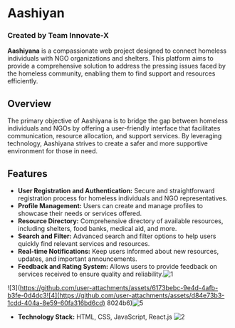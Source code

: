 # Aashiyan
### Created by Team Innovate-X

**Aashiyana** is a compassionate web project designed to connect homeless individuals with NGO organizations and shelters. This platform aims to provide a comprehensive solution to address the pressing issues faced by the homeless community, enabling them to find support and resources efficiently.

## Overview

The primary objective of Aashiyana is to bridge the gap between homeless individuals and NGOs by offering a user-friendly interface that facilitates communication, resource allocation, and support services. By leveraging technology, Aashiyana strives to create a safer and more supportive environment for those in need.

## Features

- **User Registration and Authentication:** Secure and straightforward registration process for homeless individuals and NGO representatives.
- **Profile Management:** Users can create and manage profiles to showcase their needs or services offered.
- **Resource Directory:** Comprehensive directory of available resources, including shelters, food banks, medical aid, and more.
- **Search and Filter:** Advanced search and filter options to help users quickly find relevant services and resources.
- **Real-time Notifications:** Keep users informed about new resources, updates, and important announcements.
- **Feedback and Rating System:** Allows users to provide feedback on services received to ensure quality and reliability.![1](https://github.com/user-attachments/assets/c93ed5cf-c81e-414d-92a1-85b11cb46f47)

![3](https://github.com/user-attachments/assets/6173bebc-9e4d-4afb-b3fe-0d4dc3![4](https://github.com/user-attachments/assets/d84e73b3-1cdd-404a-8e59-60fa316bd6cd)
8024b6)![5](https://github.com/user-attachments/assets/a9889ab9-ba58-4adb-8c39-6572d6db801b)


- **Technology Stack:** HTML, CSS, JavaScript, React.js
  ![2](https://github.com/user-attachments/assets/2a4c05f4-d683-44f3-ad6b-4ed18bb8fd87)

